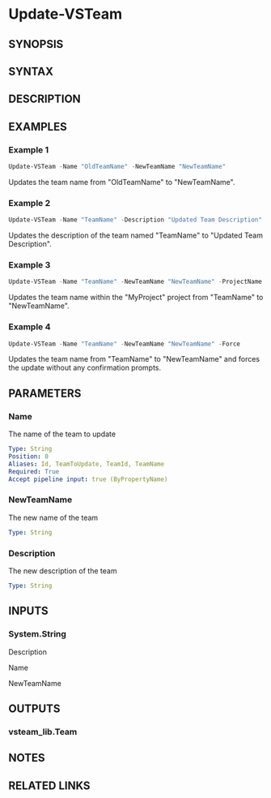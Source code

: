 <!-- #include "./common/header.md" -->

# Update-VSTeam

## SYNOPSIS

<!-- #include "./synopsis/Update-VSTeam.md" -->

## SYNTAX

## DESCRIPTION

<!-- #include "./synopsis/Update-VSTeam.md" -->

## EXAMPLES

### Example 1
```powershell
Update-VSTeam -Name "OldTeamName" -NewTeamName "NewTeamName"
```

Updates the team name from "OldTeamName" to "NewTeamName".

### Example 2
```powershell
Update-VSTeam -Name "TeamName" -Description "Updated Team Description"
```

Updates the description of the team named "TeamName" to "Updated Team Description".

### Example 3
```powershell
Update-VSTeam -Name "TeamName" -NewTeamName "NewTeamName" -ProjectName "MyProject"
```

Updates the team name within the "MyProject" project from "TeamName" to "NewTeamName".

### Example 4
```powershell
Update-VSTeam -Name "TeamName" -NewTeamName "NewTeamName" -Force
```

Updates the team name from "TeamName" to "NewTeamName" and forces the update without any confirmation prompts.

## PARAMETERS

### Name

The name of the team to update

```yaml
Type: String
Position: 0
Aliases: Id, TeamToUpdate, TeamId, TeamName
Required: True
Accept pipeline input: true (ByPropertyName)
```

### NewTeamName

The new name of the team

```yaml
Type: String
```

### Description

The new description of the team

```yaml
Type: String
```

<!-- #include "./params/projectName.md" -->

<!-- #include "./params/forcegroup.md" -->

## INPUTS

### System.String

Description

Name

NewTeamName

## OUTPUTS

### vsteam_lib.Team

## NOTES

<!-- #include "./common/prerequisites.md" -->

## RELATED LINKS
